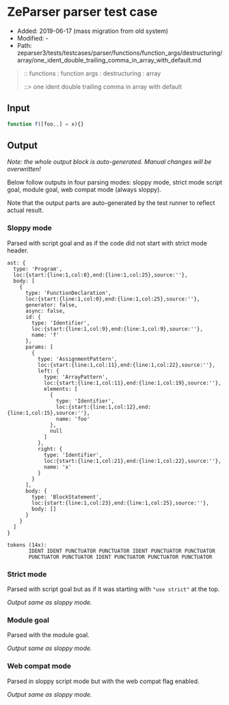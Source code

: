 # ZeParser parser test case

- Added: 2019-06-17 (mass migration from old system)
- Modified: -
- Path: zeparser3/tests/testcases/parser/functions/function_args/destructuring/array/one_ident_double_trailing_comma_in_array_with_default.md

> :: functions : function args : destructuring : array
>
> ::> one ident double trailing comma in array with default

## Input

`````js
function f([foo,,] = x){}
`````

## Output

_Note: the whole output block is auto-generated. Manual changes will be overwritten!_

Below follow outputs in four parsing modes: sloppy mode, strict mode script goal, module goal, web compat mode (always sloppy).

Note that the output parts are auto-generated by the test runner to reflect actual result.

### Sloppy mode

Parsed with script goal and as if the code did not start with strict mode header.

`````
ast: {
  type: 'Program',
  loc:{start:{line:1,col:0},end:{line:1,col:25},source:''},
  body: [
    {
      type: 'FunctionDeclaration',
      loc:{start:{line:1,col:0},end:{line:1,col:25},source:''},
      generator: false,
      async: false,
      id: {
        type: 'Identifier',
        loc:{start:{line:1,col:9},end:{line:1,col:9},source:''},
        name: 'f'
      },
      params: [
        {
          type: 'AssignmentPattern',
          loc:{start:{line:1,col:11},end:{line:1,col:22},source:''},
          left: {
            type: 'ArrayPattern',
            loc:{start:{line:1,col:11},end:{line:1,col:19},source:''},
            elements: [
              {
                type: 'Identifier',
                loc:{start:{line:1,col:12},end:{line:1,col:15},source:''},
                name: 'foo'
              },
              null
            ]
          },
          right: {
            type: 'Identifier',
            loc:{start:{line:1,col:21},end:{line:1,col:22},source:''},
            name: 'x'
          }
        }
      ],
      body: {
        type: 'BlockStatement',
        loc:{start:{line:1,col:23},end:{line:1,col:25},source:''},
        body: []
      }
    }
  ]
}

tokens (14x):
       IDENT IDENT PUNCTUATOR PUNCTUATOR IDENT PUNCTUATOR PUNCTUATOR
       PUNCTUATOR PUNCTUATOR IDENT PUNCTUATOR PUNCTUATOR PUNCTUATOR
`````

### Strict mode

Parsed with script goal but as if it was starting with `"use strict"` at the top.

_Output same as sloppy mode._

### Module goal

Parsed with the module goal.

_Output same as sloppy mode._

### Web compat mode

Parsed in sloppy script mode but with the web compat flag enabled.

_Output same as sloppy mode._
